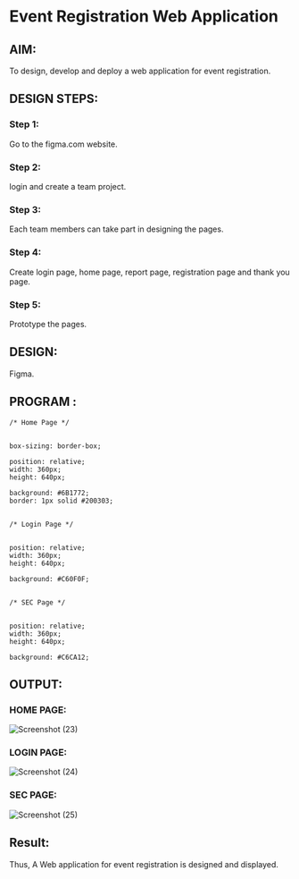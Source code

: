 # Event Registration Web Application

## AIM:
To design, develop and deploy a web application for event registration.

## DESIGN STEPS:

### Step 1:
Go to the figma.com website.

### Step 2:
login and create a team project.

### Step 3:
Each team members can take part in designing the pages.

### Step 4:
Create login page, home page, report page, registration page and thank you page.

### Step 5:
Prototype the pages.

## DESIGN:
Figma.
## PROGRAM :
```
/* Home Page */


box-sizing: border-box;

position: relative;
width: 360px;
height: 640px;

background: #6B1772;
border: 1px solid #200303;


/* Login Page */


position: relative;
width: 360px;
height: 640px;

background: #C60F0F;


/* SEC Page */


position: relative;
width: 360px;
height: 640px;

background: #C6CA12;
```
## OUTPUT:
### HOME PAGE:
![Screenshot (23)](https://github.com/Aishwarya-sankar/event-registration/assets/121418444/7b40a9aa-8d50-4f24-bc8f-66b21a7d75b7)
### LOGIN PAGE:
![Screenshot (24)](https://github.com/Aishwarya-sankar/event-registration/assets/121418444/8ab382b5-c45a-4ed1-983b-292ff49a93a1)

### SEC PAGE:
![Screenshot (25)](https://github.com/Aishwarya-sankar/event-registration/assets/121418444/1c19ab81-b3f4-459c-baba-fde0929b964e)

## Result:
Thus, A Web application for event registration is designed and displayed.

